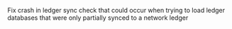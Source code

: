 Fix crash in ledger sync check that could occur when trying to load ledger
databases that were only partially synced to a network ledger
